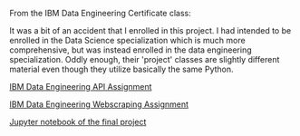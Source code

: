 From the IBM Data Engineering Certificate class:

It was a bit of an accident that I enrolled in this project.  I had intended to be enrolled in the Data Science specialization which is much more comprehensive, but was instead enrolled in the data engineering specialization.  Oddly enough, their 'project' classes are slightly different material even though they utilize basically the same Python.

[IBM Data Engineering API Assignment](ibm_data_engineering_apis.py)

[IBM Data Engineering Webscraping Assignment](ibm_data_engineering_webscraping.py)

[Jupyter notebook of the final project](Chicago_socioeconomic_data.ipynb)